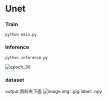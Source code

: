 # Unet

### Train
```
python main.py
```

### Inference
```
python inference.py
```
![epoch_30](https://github.com/Leacius/Unet/assets/58459135/e091e0a1-ceef-4e02-8dbe-8dc91d93a33f)
### dataset
output 資料夾下面
![image](https://github.com/Leacius/Unet/assets/58459135/00f89095-edb8-4444-9029-adb920567107)
img: .jpg
label: .npy
